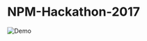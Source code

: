 # NPM-Hackathon-2017

![Demo](https://raw.githubusercontent.com/YangJoey/NPM-Hackathon-2017/master/doc/demo.gif)
